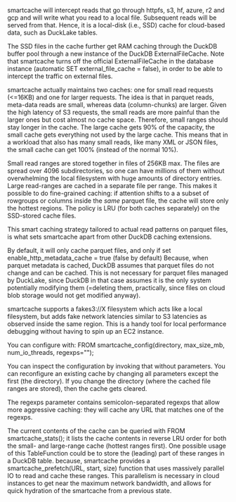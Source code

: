 smartcache will intercept reads that go through httpfs, s3, hf, azure, r2 and gcp and will write what you read to a local file. Subsequent reads will be served from that.
Hence, it is a local-disk (i.e., SSD) cache for cloud-based data, such as DuckLake tables.

The SSD files in the cache further get RAM caching through the DuckDB buffer pool through a new instance of the DuckDB ExternalFileCache. Note that smartcache turns off the official ExternalFileCache in the database instance (automatic SET external_file_cache = false), in order to be able to intercept the traffic on external files. 

smartcache actually maintains two caches: one for small read requests (<=16KB) and one for larger requests. The idea is that in parquet reads, meta-data reads are small, whereas data (column-chunks) are larger. Given the high latency of S3 requests, the small reads are more painful than the larger ones but cost almost no cache space. Therefore, small ranges should stay longer in the cache. 
The large cache gets 90% of the capacity, the small cache gets everything not used by the large cache. This means that in a workload that also has many small reads, like many XML or JSON files, the small cache can get 100% (instead of the normal 10%). 

Small read ranges are stored together in files of 256KB max. The files are spread over 4096 subdirectories, so one can have millions of them without overwhelming the local filesystem with huge amounts of directory entries. Large read-ranges are cached in a separate file per range. This makes it possible to do fine-grained caching: if attention shifts to a a subset of rowgroups or columns inside the *same* parquet file, the cache will store only the hottest regions. The policy is LRU (for both caches separately) on the SSD-stored cache files. 

This smart caching strategy tailored to actual read patterns on parquet files, is what sets smartcache apart from other DuckDB caching extensions.

By default, it will only cache parquet files, and only if set enable_http_metadata_cache = true (false by default)
Because, when parquet metadata is cached, DuckDB assumes that parquet files do not change and can be cached. This is not necessary for parquet files managed by DuckLake, since DuckDB in that case assumes it is the only system potentially modifying them (=deleting them, practically, since files on cloud blob storage would not get modified anyway).

smartcache supports a fakes3://X filesystem which acts like a local filesystem, but adds fake network latencies similar to S3 latencies as observed inside the same region. This is a handy tool for local performance debugging without having to spin up an EC2 instance.

You can configure with: FROM smartcache_config(directory, max_size_mb, num_io_threads, regexps="");

You can inspect the configuration by invoking that without parameters.
You can reconfigure an existing cache by changing all parameters except the first (the directory). If you change the directory (where the cached file ranges are stored), then the cache gets cleared.

The regexps parameter contains semicolon-separated regexps that allow more aggressive caching: they will cache any URL that matches one of the regexps.

The current contents of the cache can be queried with FROM smartcache_stats(); it lists the cache contents in reverse LRU order for both the small- and large-range cache (hottest ranges first). One possible usage of this TableFunction could be to store the (leading) part of these ranges in a DuckDB table. because, smartcache provides a smartcache_prefetch(URL, start, size) function that uses massively parallel IO to read and cache these ranges. This parallelism is necessary in cloud instances to get near the maximum network bandwidth, and allows for quick hydration of the smartcache from a previous state.
